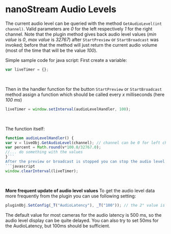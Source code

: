 # nanoStream Audio Levels
The current audio level can be queried with the method `GetAudioLevel(int channel)`. Valid parameters are *0* for the left respectively *1* for the right channel. Note that the plugin method gives back audio level values (*min value* is *0*, *max value* is *32767*) after `StartPreview` or `StartBroadcast` was invoked; before that the method will just return the current audio volume (most of the time that will be the value *100*).

Simple sample code for java script:
First create a variable:
```javascript
var liveTimer = {};
```
&nbsp;

Then in the handler function for the button `StartPreview` or `StartBroadcast` method assign a function which should be called every *x* milliseconds (here *100 ms*)
```javascript
liveTimer = window.setInterval(audioLevelHandler, 100);
```
&nbsp;

The function itself:
```javascript
function audioLevelHandler() {
var v = liveObj.GetAudioLevel(channel); // channel can be 0 for left channel or 1 for right channel
var percent = Math.round(v*100.0/32767.0);
//... do something with the values
}```
After the preview or broadcast is stopped you can stop the audio level handler:
```javascript
window.clearInterval(liveTimer);
```
&nbsp;

**More frequent update of audio level values**
To get the audio level data more frequently from the plugin you can use following setting:
```javascript
pluginObj.SetConfig(_T("AudioLatency"), _T("100")); // the 2° value is time in ms
```
The default value for most cameras for the audio latency is 500 ms, so the audio level display can be quite delayed. You can also try to set 50ms for the AudioLatency, but 100ms should be sufficient.
